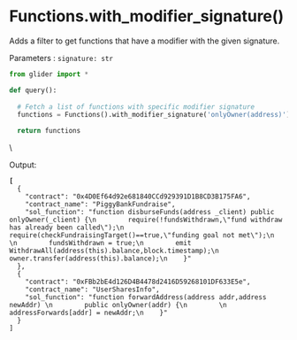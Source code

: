 # Functions.with\_modifier\_signature()

Adds a filter to get functions that have a modifier with the given signature.

Parameters : `signature: str`

```python
from glider import *

def query():
  
  # Fetch a list of functions with specific modifier signature
  functions = Functions().with_modifier_signature('onlyOwner(address)').exec(10)

  return functions
```

\


Output:

<pre class="language-json"><code class="lang-json"><strong>[
</strong>  {
    "contract": "0x4D0Ef64d92e681840CCd929391D1B8CD3B175FA6",
    "contract_name": "PiggyBankFundraise",
    "sol_function": "function disburseFunds(address _client) public onlyOwner(_client) {\n        require(!fundsWithdrawn,\"fund withdraw has already been called\");\n        require(checkFundraisingTarget()==true,\"funding goal not met\");\n        \n        fundsWithdrawn = true;\n        emit WithdrawAll(address(this).balance,block.timestamp);\n        owner.transfer(address(this).balance);\n    }"
  },
  {
    "contract": "0xFBb2bE4d126D4B4478d2416D59268101DF633E5e",
    "contract_name": "UserSharesInfo",
    "sol_function": "function forwardAddress(address addr,address newAddr) \n        public onlyOwner(addr) {\n        \n        addressForwards[addr] = newAddr;\n    }"
  }
]
</code></pre>

